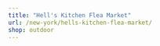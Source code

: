 ```yaml
---
title: "Hell's Kitchen Flea Market"
url: /new-york/hells-kitchen-flea-market/
shop: outdoor
---
```

